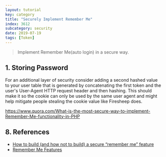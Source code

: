 ```yaml
---
layout: tutorial
key: category
title: "Securely Implement Remember Me"
index: 3612
subcategory: security
date: 2019-07-19
tags: [Token]
---
```


> Implement Remember Me(auto login) in a secure way.

## 1. Storing Password

For an additional layer of security consider adding a second hashed value to your user table that is generated by concatenating the first token and the user's User-Agent HTTP request header and then hashing. This should make it so the cookie can only be used by the same user agent and might help mitigate people stealing the cookie value like Firesheep does.

https://www.quora.com/What-is-the-most-secure-way-to-implement-Remember-Me-functionality-in-PHP

## 8. References
* [How to build (and how not to build) a secure “remember me” feature](https://dzone.com/articles/how-build-and-how-not-build)
* [Remember Me Features](https://www.developsec.com/2017/01/17/remember-me-features/)

